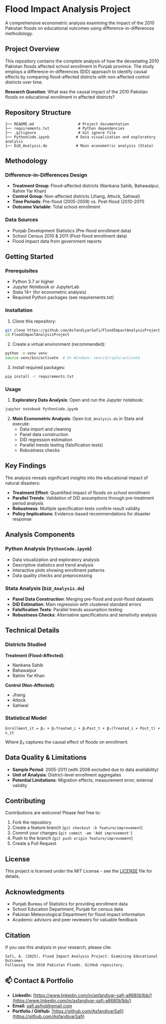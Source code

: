 # Flood Impact Analysis Project

A comprehensive econometric analysis examining the impact of the 2010 Pakistan floods on educational outcomes using difference-in-differences methodology.

## Project Overview

This repository contains the complete analysis of how the devastating 2010 Pakistan floods affected school enrollment in Punjab province. The study employs a difference-in-differences (DiD) approach to identify causal effects by comparing flood-affected districts with non-affected control districts over time.

**Research Question**: What was the causal impact of the 2010 Pakistan floods on educational enrollment in affected districts?

## Repository Structure

```
├── README.md                    # Project documentation
├── requirements.txt             # Python dependencies
├── .gitignore                   # Git ignore file
├── PythonCode.ipynb            # Data visualization and exploratory analysis
├── DiD_Analysis.do             # Main econometric analysis (Stata)
```

## Methodology

### Difference-in-Differences Design
- **Treatment Group**: Flood-affected districts (Nankana Sahib, Bahawalpur, Rahim Yar Khan)
- **Control Group**: Non-affected districts (Jhang, Attock, Sahiwal)
- **Time Periods**: Pre-flood (2005-2009) vs. Post-flood (2010-2011)
- **Outcome Variable**: Total school enrollment

### Data Sources
- Punjab Development Statistics (Pre-flood enrollment data)
- School Census 2010 & 2011 (Post-flood enrollment data)
- Flood impact data from government reports

## Getting Started

### Prerequisites

- Python 3.7 or higher
- Jupyter Notebook or JupyterLab
- Stata 14+ (for econometric analysis)
- Required Python packages (see requirements.txt)

### Installation

1. Clone this repository:
```bash
git clone https://github.com/AsfandiyarSafi/FloodImpactAnalysisProject.git
cd FloodImpactAnalysisProject
```

2. Create a virtual environment (recommended):
```bash
python -m venv venv
source venv/bin/activate  # On Windows: venv\Scripts\activate
```

3. Install required packages:
```bash
pip install -r requirements.txt
```

### Usage

1. **Exploratory Data Analysis**: Open and run the Jupyter notebook:
```bash
jupyter notebook PythonCode.ipynb
```

2. **Main Econometric Analysis**: Open `DiD_Analysis.do` in Stata and execute:
   - Data import and cleaning
   - Panel data construction
   - DiD regression estimation
   - Parallel trends testing (falsification tests)
   - Robustness checks

## Key Findings

The analysis reveals significant insights into the educational impact of natural disasters:

- **Treatment Effect**: Quantified impact of floods on school enrollment
- **Parallel Trends**: Validation of DiD assumptions through pre-treatment period analysis
- **Robustness**: Multiple specification tests confirm result validity
- **Policy Implications**: Evidence-based recommendations for disaster response

## Analysis Components

### Python Analysis (`PythonCode.ipynb`)
- Data visualization and exploratory analysis
- Descriptive statistics and trend analysis
- Interactive plots showing enrollment patterns
- Data quality checks and preprocessing

### Stata Analysis (`DiD_Analysis.do`)
- **Panel Data Construction**: Merging pre-flood and post-flood datasets
- **DiD Estimation**: Main regression with clustered standard errors
- **Falsification Tests**: Parallel trends assumption testing
- **Robustness Checks**: Alternative specifications and sensitivity analysis

## Technical Details

### Districts Studied
**Treatment (Flood-Affected)**:
- Nankana Sahib
- Bahawalpur  
- Rahim Yar Khan

**Control (Non-Affected)**:
- Jhang
- Attock
- Sahiwal

### Statistical Model
```
Enrollment_it = β₀ + β₁Treated_i + β₂Post_t + β₃(Treated_i × Post_t) + ε_it
```

Where β₃ captures the causal effect of floods on enrollment.

## Data Quality & Limitations

- **Sample Period**: 2005-2011 (with 2008 excluded due to data availability)
- **Unit of Analysis**: District-level enrollment aggregates
- **Potential Limitations**: Migration effects, measurement error, external validity

## Contributing

Contributions are welcome! Please feel free to:

1. Fork the repository
2. Create a feature branch (`git checkout -b feature/improvement`)
3. Commit your changes (`git commit -am 'Add improvement'`)
4. Push to the branch (`git push origin feature/improvement`)
5. Create a Pull Request

## License

This project is licensed under the MIT License - see the [LICENSE](LICENSE) file for details.


## Acknowledgments

- Punjab Bureau of Statistics for providing enrollment data
- School Education Department, Punjab for census data
- Pakistan Meteorological Department for flood impact information
- Academic advisors and peer reviewers for valuable feedback

## Citation

If you use this analysis in your research, please cite:
```
Safi, A. (2025). Flood Impact Analysis Project: Examining Educational Outcomes 
Following the 2010 Pakistan Floods. GitHub repository.
```

## 📫 Contact & Portfolio

- **LinkedIn:** [https://www.linkedin.com/in/asfandiyar-safi-a8680b1bb/](https://www.linkedin.com/in/asfandiyar-safi-a8680b1bb/)  
- **Email:** safi.asfnd@gmail.com  
- **Portfolio / GitHub:** [https://github.com/AsfandiyarSafi](https://github.com/AsfandiyarSafi)

